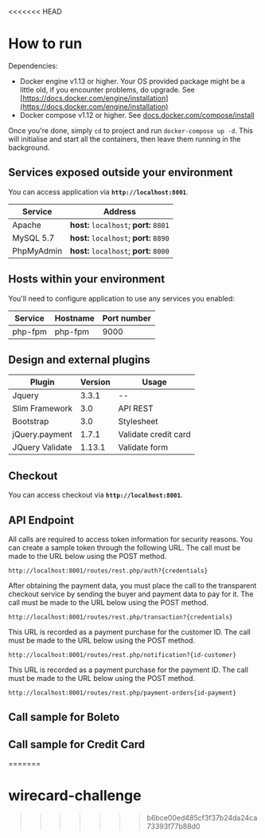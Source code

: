 <<<<<<< HEAD
# How to run #

Dependencies:

  * Docker engine v1.13 or higher. Your OS provided package might be a little old, if you encounter problems, do upgrade. See [https://docs.docker.com/engine/installation](https://docs.docker.com/engine/installation)
  * Docker compose v1.12 or higher. See [docs.docker.com/compose/install](https://docs.docker.com/compose/install/)

Once you're done, simply `cd` to project and run `docker-compose up -d`. This will initialise and start all the containers, then leave them running in the background.

## Services exposed outside your environment ##

You can access application via **`http://localhost:8001`**.

Service|Address
------|---------
Apache|**host:** `localhost`; **port:** `8801`
MySQL 5.7|**host:** `localhost`; **port:** `8890`
PhpMyAdmin|**host:** `localhost`; **port:** `8000`

## Hosts within your environment ##

You'll need to configure application to use any services you enabled:

Service|Hostname|Port number
------|---------|-----------
php-fpm|php-fpm|9000

## Design and external plugins ##
Plugin|Version|Usage
------|---------|---------
Jquery|3.3.1|--
Slim Framework|3.0|API REST
Bootstrap|3.0|Stylesheet
jQuery.payment|1.7.1|Validate credit card
JQuery Validate|1.13.1|Validate form

## Checkout ##
You can access checkout via **`http://localhost:8001`**.

## API Endpoint ##
All calls are required to access token information for security reasons. You can create a sample token through the following URL. The call must be made to the URL below using the POST method.  
```
http://localhost:8001/routes/rest.php/auth?{credentials}
```

After obtaining the payment data, you must place the call to the transparent checkout service by sending the buyer and payment data to pay for it. The call must be made to the URL below using the POST method.  
```
http://localhost:8001/routes/rest.php/transaction?{credentials}
```
This URL is recorded as a payment purchase for the customer ID. The call must be made to the URL below using the POST method.  
```
http://localhost:8001/routes/rest.php/notification?{id-customer}
```
This URL is recorded as a payment purchase for the payment ID. The call must be made to the URL below using the POST method.  
```
http://localhost:8001/routes/rest.php/payment-orders{id-payment}
```

## Call sample for Boleto ##

## Call sample for Credit Card ##
=======
# wirecard-challenge
>>>>>>> b6bce00ed485cf3f37b24da24ca73393f77b88d0

